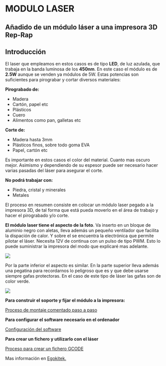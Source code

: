 # MODULO LASER

## Añadido de un módulo láser a una impresora 3D Rep-Rap

## Introducción
El laser que empleamos en estos casos es de tipo **LED**, de luz azulada, que trabaja en la banda luminosa de los **450nm**. En este caso el módulo es de **2.5W** aunque se venden ya módulos de 5W. Estas potencias son suficientes para pirograbar y cortar diversos materiales:

**Pirograbado de:**
- Madera
- Cartón, papel etc
- Plásticos
- Cuero
- Alimentos como pan, galletas etc

**Corte de:**
- Madera hasta 3mm
- Plásticos finos, sobre todo goma EVA
- Papel, cartón etc

Es importante en estos casos el color del material. Cuanto mas oscuro mejor. Asimismo y dependiendo de su espesor puede ser necesario hacer varias pasadas del láser para asegurar el corte.

**No podrá trabajar con:**
- Piedra, cristal y minerales
- Metales

El proceso en resumen consiste en colocar un módulo laser pegado a la impresora 3D, de tal forma que está pueda moverlo en el área de trabajo y hacer el pirograbado y/o corte.

**El módulo laser tiene el aspecto de la foto**. Va inserto en un bloque de aluminio negro con aletas, lleva además un pequeño ventilador que facilita la dispación de calor. Y sobre el se encuentra la electrónica que permite pilotar el láser. Necesita 12V de continua con un pulso de tipo PWM. Esto lo  puede suministrar la impresora del modo que explicaré mas adelante.

![](Imágenes/Vista_sup_laser.png)

Por la parte inferior el aspecto es similar. En la parte superior lleva además una pegatina para recordarnos lo peligroso que es y que debe usarse siempre gafas protectoras. En el caso de este tipo de láser las gafas son de color verde.

![](Imágenes/Vista_inf_laser.png)

**Para construir el soporte y fijar el módulo a la impresora:**

[Proceso de montaje comentado paso a paso](Montaje.md)

**Para configurar el software necesario en el ordenador**

[Configuración del software](Configuracion_software)

**Para crear un fichero y utilizarlo con el láser**

[Proceso para crear un fichero GCODE](Creacion_fichero_corte)



Mas información en [Egokitek.](http://www.egokitek.com)
